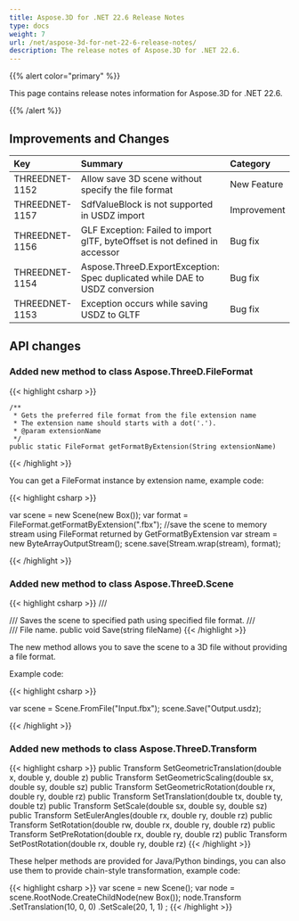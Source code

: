```yaml
---
title: Aspose.3D for .NET 22.6 Release Notes
type: docs
weight: 7
url: /net/aspose-3d-for-net-22-6-release-notes/
description: The release notes of Aspose.3D for .NET 22.6.
---
```


{{% alert color="primary" %}}

This page contains release notes information for Aspose.3D for .NET 22.6.

{{% /alert %}}
## **Improvements and Changes**

|**Key**|**Summary**|**Category**|
| :- | :- | :- |
| THREEDNET-1152 | Allow save 3D scene without specify the file format | New Feature |
| THREEDNET-1157 | SdfValueBlock is not supported in USDZ import | Improvement |
| THREEDNET-1156 | GLF Exception: Failed to import glTF, byteOffset is not defined in accessor | Bug fix |
| THREEDNET-1154 | Aspose.ThreeD.ExportException: Spec duplicated while DAE to USDZ conversion | Bug fix |
| THREEDNET-1153 | Exception occurs while saving USDZ to GLTF | Bug fix |



## API changes ##



### Added new method to class Aspose.ThreeD.FileFormat

{{< highlight csharp >}}

    /**
     * Gets the preferred file format from the file extension name
     * The extension name should starts with a dot('.').
     * @param extensionName 
     */
    public static FileFormat getFormatByExtension(String extensionName)

{{< /highlight >}}

You can get a FileFormat instance by extension name, example code:

{{< highlight csharp >}}

var scene = new Scene(new Box());
var format = FileFormat.getFormatByExtension(".fbx");
//save the scene to memory stream using FileFormat returned by GetFormatByExtension
var stream = new ByteArrayOutputStream();
scene.save(Stream.wrap(stream), format);


{{< /highlight >}}



### Added new method to class Aspose.ThreeD.Scene

{{< highlight csharp >}}
        /// <summary>
        /// Saves the scene to specified path using specified file format.
        /// </summary>
        /// <param name="fileName">File name.</param>
        public void Save(string fileName)
{{< /highlight >}}

The new method allows you to save the scene to a 3D file without providing a file format.

Example code:

{{< highlight csharp >}}

var scene = Scene.FromFile("Input.fbx");
scene.Save("Output.usdz);

{{< /highlight >}}


### Added new methods to class Aspose.ThreeD.Transform

{{< highlight csharp >}}
        public Transform SetGeometricTranslation(double x, double y, double z)
        public Transform SetGeometricScaling(double sx, double sy, double sz)
        public Transform SetGeometricRotation(double rx, double ry, double rz)
        public Transform SetTranslation(double tx, double ty, double tz)
        public Transform SetScale(double sx, double sy, double sz)
        public Transform SetEulerAngles(double rx, double ry, double rz)
        public Transform SetRotation(double rw, double rx, double ry, double rz)
        public Transform SetPreRotation(double rx, double ry, double rz)
        public Transform SetPostRotation(double rx, double ry, double rz)
{{< /highlight >}}

These helper methods are provided for Java/Python bindings, you can also use them to provide chain-style transformation, example code:


{{< highlight csharp >}}
        var scene = new Scene();
        var node = scene.RootNode.CreateChildNode(new Box());
        node.Transform
                .SetTranslation(10, 0, 0)
                .SetScale(20, 1, 1)
        ;
{{< /highlight >}}